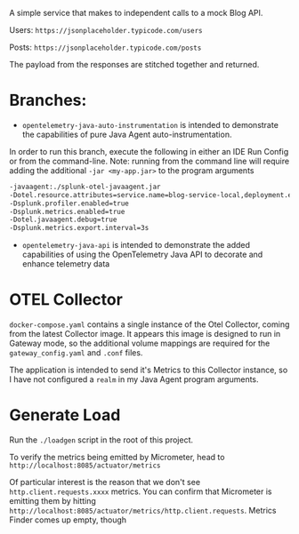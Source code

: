 A simple service that makes to independent calls to a mock Blog API.  

Users: `https://jsonplaceholder.typicode.com/users` 

Posts: `https://jsonplaceholder.typicode.com/posts`

The payload from the responses are stitched together and returned.

# Branches:
* `opentelemetry-java-auto-instrumentation` is intended to demonstrate the capabilities of pure Java Agent auto-instrumentation.

In order to run this branch, execute the following in either an IDE Run Config or from the command-line.  Note: running from the command line will require adding the additional `-jar <my-app.jar>` to the program arguments
```bash
-javaagent:./splunk-otel-javaagent.jar
-Dotel.resource.attributes=service.name=blog-service-local,deployment.environment=tj-devlab
-Dsplunk.profiler.enabled=true
-Dsplunk.metrics.enabled=true
-Dotel.javaagent.debug=true
-Dsplunk.metrics.export.interval=3s
```

* `opentelemetry-java-api` is intended to demonstrate the added capabilities of using the OpenTelemetry Java API to decorate and enhance telemetry data


# OTEL Collector
`docker-compose.yaml` contains a single instance of the Otel Collector, coming from the latest Collector image.  It appears this image is designed to run in Gateway mode, so the additional volume mappings are required for the `gateway_config.yaml` and `.conf` files.

The application is intended to send it's Metrics to this Collector instance, so I have not configured a `realm` in my Java Agent program arguments.

# Generate Load
Run the `./loadgen` script in the root of this project.

To verify the metrics being emitted by Micrometer, head to `http://localhost:8085/actuator/metrics`

Of particular interest is the reason that we don't see `http.client.requests.xxxx` metrics.  You can confirm that Micrometer is emitting them by hitting `http://localhost:8085/actuator/metrics/http.client.requests`.  Metrics Finder comes up empty, though



